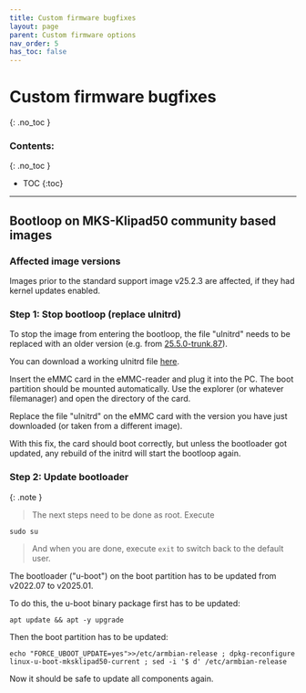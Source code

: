 ```yaml
---
title: Custom firmware bugfixes
layout: page
parent: Custom firmware options
nav_order: 5
has_toc: false
---
```

# Custom firmware bugfixes
{: .no_toc }
### Contents:
{: .no_toc }
- TOC
{:toc}
----

## Bootloop on MKS-Klipad50 community based images

### Affected image versions

Images prior to the standard support image v25.2.3 are affected, if they had kernel updates enabled.

### Step 1: Stop bootloop (replace uInitrd)

To stop the image from entering the bootloop, the file "uInitrd" needs to be replaced with an older version (e.g. from [25.5.0-trunk.87](https://github.com/armbian/community/releases/download/25.5.0-trunk.87/Armbian_community_25.5.0-trunk.87_Mksklipad50_bookworm_current_6.12.15_minimal.img.xz)).

You can download a working uInitrd file [here](files/uInitrd).

Insert the eMMC card in the eMMC-reader and plug it into the PC. The boot partition should be mounted automatically. Use the explorer (or whatever filemanager) and open the directory of the card.

Replace the file "uInitrd" on the eMMC card with the version you have just downloaded (or taken from a different image).

With this fix, the card should boot correctly, but unless the bootloader got updated, any rebuild of the initrd will start the bootloop again.

### Step 2: Update bootloader

{: .note }
> The next steps need to be done as root. Execute
>
```
sudo su
```
>
> And when you are done, execute `exit` to switch back to the default user.


The bootloader ("u-boot") on the boot partition has to be updated from v2022.07 to v2025.01.

To do this, the u-boot binary package first has to be updated:
```
apt update && apt -y upgrade
```

Then the boot partition has to be updated:
```
echo "FORCE_UBOOT_UPDATE=yes">>/etc/armbian-release ; dpkg-reconfigure linux-u-boot-mksklipad50-current ; sed -i '$ d' /etc/armbian-release
```

Now it should be safe to update all components again.
